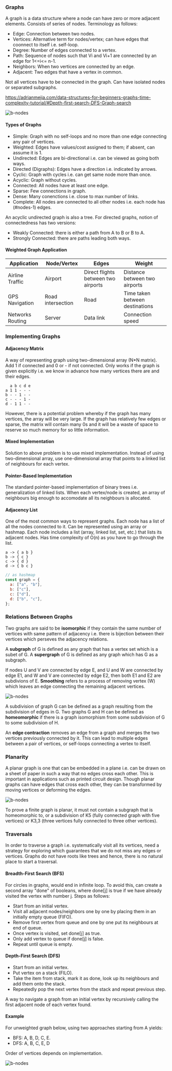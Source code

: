 ### Graphs

A graph is a data structure where a node can have zero or more adjacent elements. Consists of series of nodes. Terminology as follows:

- Edge: Connection between two nodes.
- Vertices: Alternative term for nodes/vertex; can have edges that coonnect to itself i.e. self-loop.
- Degree: Number of edges connected to a vertex.
- Path: Sequence of nodes such that Vi and Vi+1 are connected by an edge for 1<=i<= n-1.
- Neighbors: When two vertices are connected by an edge.
- Adjacent: Two edges that have a vertex in common.

Not all vertices have to be connected in the graph. Can have isolated nodes or separated subgraphs.

https://adrianmejia.com/data-structures-for-beginners-graphs-time-complexity-tutorial/#Depth-first-search-DFS-Graph-search

![b-nodes](../../images/graphs.PNG)

#### Types of Graphs

- Simple: Graph with no self-loops and no more than one edge connecting any pair of vertices.
- Weighted: Edges have values/cost assigned to them; if absent, can assume it is 1.
- Undirected: Edges are bi-directional i.e. can be viewed as going both ways.
- Directed (Digraphs): Edges have a direction i.e. indicated by arrows.
- Cyclic: Graph with cycles i.e. can get same node more than once.
- Acyclic: Graph without cycles.
- Connected: All nodes have at least one edge.
- Sparse: Few connections in graph.
- Dense: Many conenctions i.e. close to max number of links.
- Complete: All nodes are connected to all other nodes i.e. each node has (#nodes-1) edges.

An acyclic undirected graph is also a tree. For directed graphs, notion of connectedness has two versions:

- Weakly Connected: there is either a path from A to B or B to A.
- Strongly Connected: there are paths leading both ways.

#### Weighted Graph Application

| Application      | Node/Vertex       | Edges                               | Weight                          |
| ---------------- | ----------------- | ----------------------------------- | ------------------------------- |
| Airline Traffic  | Airport           | Direct flights between two airports | Distance between two airports   |
| GPS Navigation   | Road intersection | Road                                | Time taken between destinations |
| Networks Routing | Server            | Data link                           | Connection speed                |

### Implementing Graphs

#### Adjacency Matrix

A way of representing graph using two-dimensional array (N\*N matrix). Add 1 if connected and 0 or - if not connected. Only works if the graph is given explicitly i.e. we know in advance how many vertices there are and their edges.

```
  a b c d e
a 1 1 - - -
b - - 1 - -
c - - - 1 -
d - 1 1 - -
```

However, there is a potential problem whereby if the graph has many vertices, the array will be very large. If the graph has relatively few edges or sparse, the matrix will contain many 0s and it will be a waste of space to reserve so much memory for so little information.

#### Mixed Implementation

Solution to above problem is to use mixed implementation. Instead of using two-dimensional array, use one-dimensional array that points to a linked list of neighbours for each vertex.

#### Pointer-Based Implementation

The standard pointer-based implementation of binary trees i.e. generalization of linked lists. When each vertex/node is created, an array of neighbours big enough to accomodate all its neighbours is allocated.

#### Adjacency List

One of the most common ways to represent graphs. Each node has a list of all the nodes connected to it. Can be represented using an array or hashmap. Each node includes a list (array, linked list, set, etc.) that lists its adjacent nodes. Has time complexity of O(n) as you have to go through the list.

```
a -> { a b }
b -> { c }
c -> { d }
d -> { b c }
```

```js
// as hashmap
const graph = {
  a: ["a", "b"],
  b: ["c"],
  c: ["d"],
  d: ["b", "c"],
};
```

### Relations Between Graphs

Two graphs are said to be **isomorphic** if they contain the same number of vertices with same pattern of adjacency i.e. there is bijection between their vertices which perseves the adjacency relations.

A **subgraph** of G is defined as any graph that has a vertex set which is a subet of G. A **supergraph** of G is defined as any graph which has G as a subgraph.

If nodes U and V are connected by edge E, and U and W are connected by edge E1, and W and V are connected by edge E2, then both E1 and E2 are subdivions of E. **Smoothing** refers to a process of removing vertex (W) which leaves an edge connecting the remaining adjacent vertices.

![b-nodes](../../images/subdivision.PNG)

A subdivision of graph G can be defined as a graph resulting from the subdivision of edges in G. Two graphs G and H can be defined as **homeomorphic** if there is a graph isomorphism from some subdivision of G to some subdivision of H.

An **edge contraction** removes an edge from a graph and merges the two vertices previously connected by it. This can lead to multiple edges between a pair of vertices, or self-loops connecting a vertex to itself.

### Planarity

A planar graph is one that can be embedded in a plane i.e. can be drawn on a sheet of paper in such a way that no edges cross each other. This is important in applications such as printed circuit design. Though planar graphs can have edges that cross each other, they can be transformed by moving vertices or deforming the edges.

![b-nodes](../../images/planar.PNG)

To prove a finite graph is planar, it must not contain a subgraph that is homeomorphic to, or a subdivision of K5 (fully connected graph with five vertices) or K3,3 (three vertices fully connected to three other vertices).

### Traversals

In order to traverse a graph i.e. systematically visit all its vertices, need a strategy for exploring which guarantees that we do not miss any edges or vertices. Graphs do not have roots like trees and hence, there is no natural place to start a traversal.

#### Breadth-First Search (BFS)

For circles in graphs, would end in infinite loop. To avoid this, can create a second array "done" of booleans, where done[j] is true if we have already visited the vertex with number j. Steps as follows:

- Start from an initial vertex.
- Visit all adjacent nodes/neighbors one by one by placing them in an initially empty queue (FIFO).
- Remove first vertex from queue and one by one put its neighbours at end of queue.
- Once vertex is visited, set done[j] as true.
- Only add vertex to queue if done[j] is false.
- Repeat until queue is empty.

#### Depth-First Search (DFS)

- Start from an initial vertex.
- Put vertex on a stack (FILO).
- Take the item from stack, mark it as done, look up its neighbours and add them onto the stack.
- Repeatedly pop the next vertex from the stack and repeat previous step.

A way to navigate a graph from an initial vertex by recursively calling the first adjacent node of each vertex found.

#### Example

For unweighted graph below, using two approaches starting from A yields:

- BFS: A, B, D, C, E.
- DFS: A, B, C, E, D

Order of vertices depends on implementation.

![b-nodes](../../images/unweighted-graph.PNG)
